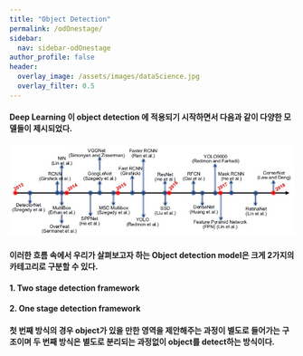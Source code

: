 ```yaml
---
title: "Object Detection"
permalink: /odOnestage/
sidebar:
  nav: sidebar-odOnestage
author_profile: false
header:
  overlay_image: /assets/images/dataScience.jpg
  overlay_filter: 0.5
---
```

#### Deep Learning 이 object detection 에 적용되기 시작하면서 다음과 같이 다양한 모델들이 제시되었다.

<center><img src="/assets/images/od/survey11.jpg" ></center>


#### 이러한 흐름 속에서 우리가 살펴보고자 하는 Object detection model은 크게 2가지의 카테고리로 구분할 수 있다.
#### 1. Two stage detection framework
#### 2. One stage detection framework

#### 첫 번째 방식의 경우 object가 있을 만한 영역을 제안해주는 과정이 별도로 들어가는 구조이며 두 번째 방식은 별도로 분리되는 과정없이 object를 detect하는 방식이다.